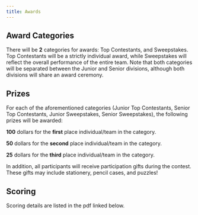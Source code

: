 ```yaml
---
title: Awards
---
```


## Award Categories
There will be **2** categories for awards: Top Contestants, and Sweepstakes. Top Contestants will be a strictly individual award, while Sweepstakes will reflect the overall performance of the entire team. Note that both categories will be separated between the Junior and Senior divisions, although both divisions will share an award ceremony.

## Prizes
For each of the aforementioned categories (Junior Top Contestants, Senior Top Contestants, Junior Sweepstakes, Senior Sweepstakes), the following prizes will be awarded:

**100** dollars for the **first** place individual/team in the category.

**50** dollars for the **second** place individual/team in the category.

**25** dollars for the **third** place individual/team in the category.

In addition, all participants will receive participation gifts during the contest. These gifts may include stationery, pencil cases, and puzzles!

## Scoring
Scoring details are listed in the pdf linked below.
